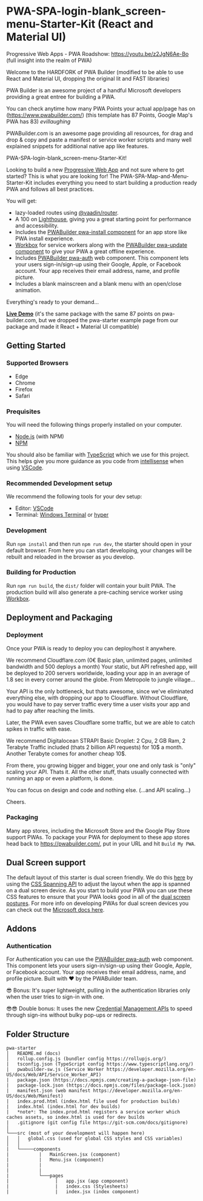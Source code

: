# PWA-SPA-login-blank_screen-menu-Starter-Kit (React and Material UI)



Progressive Web Apps - PWA Roadshow: https://youtu.be/z2JgN6Ae-Bo (full insight into the realm of PWA)



Welcome to the HARDFORK of PWA Builder
(modified to be able to use React and Material UI, dropping the original lit and FAST libraries)

PWA Builder is an awesome project of a handful Microsoft developers providing a great entree for building a PWA.

You can check anytime how many PWA Points your actual app/page has on (https://www.pwabuilder.com/)
(this template has 87 Points, Google Map's PWA has 83) *evillaughing*

PWABuilder.com is an awesome page providing all resources, for drag and drop & copy and paste a manifest or service worker scripts and many well explained snippets for additional native app like features.



 PWA-SPA-login-blank_screen-menu-Starter-Kit!
 
 Looking to build a new [Progressive Web App](https://web.dev/progressive-web-apps/) and not sure where to get started?
 This is what you are looking for! The PWA-SPA-Map-and-Menu-Starter-Kit includes everything you need to start building a production ready PWA and follows all best practices.
 
 
 
 You will get:

- lazy-loaded routes using [@vaadin/router](https://vaadin.com/router).
- A 100 on [Lighthouse](https://developers.google.com/web/tools/lighthouse/), giving you a great starting point for performance and accessibility.
- Includes the [PWABuilder pwa-install component](https://github.com/pwa-builder/pwa-install#pwa-install) for an app store like PWA install experience.
- [Workbox](https://developers.google.com/web/tools/workbox/) for service workers along with the [PWABuilder pwa-update component](https://github.com/pwa-builder/pwa-update#pwa-update) to give your PWA a great offline experience.
- Includes [PWABuilder pwa-auth](https://github.com/pwa-builder/pwa-auth) web component. This component lets your users sign-in/sign-up using their Google, Apple, or Facebook account. Your app receives their email address, name, and profile picture.
- Includes a blank mainscreen and a blank menu with an open/close animation.

Everything's ready to your demand...

**[Live Demo](https://pwa-starter-demo.glitch.me/)** (it's the same package with the same 87 points on pwa-builder.com, but we dropped the pwa-starter example page from our package and made it React + Material UI compatible)



## Getting Started



### Supported Browsers
- Edge
- Chrome
- Firefox
- Safari



### Prequisites

You will need the following things properly installed on your computer.

* [Node.js](http://nodejs.org/) (with NPM)
* [NPM](https://www.npmjs.com/get-npm)

You should also be familiar with [TypeScript](https://www.typescriptlang.org/) which we use for this project. This helps give you more guidance as you code from [intellisense](https://code.visualstudio.com/docs/editor/intellisense) when using [VSCode](https://code.visualstudio.com/).



### Recommended Development setup

We recommend the following tools for your dev setup:

* Editor: [VSCode](https://code.visualstudio.com/)
* Terminal: [Windows Terminal](https://www.microsoft.com/en-us/p/windows-terminal-preview/9n0dx20hk701?activetab=pivot:overviewtab) or [hyper](https://hyper.is/)



### Development

Run `npm install` and then run `npm run dev`, the starter should open in your default browser. From here you can start developing, your changes will be rebuilt and reloaded in the browser as you develop.



### Building for Production

Run `npm run build`, the `dist/` folder will contain your built PWA. The production build will also generate a pre-caching service worker using [Workbox](https://developers.google.com/web/tools/workbox/modules/workbox-precaching).



## Deployment and Packaging



### Deployment


Once your PWA is ready to deploy you can deploy/host it anywhere.

We recommend Cloudflare.com (0€ Basic plan, unlimited pages, unlimited bandwidth and 500 deploys a month)
Your static, but API refreshed app, will be deployed to 200 servers worldwide, loading your app in an average of 1.8 sec in every corner around the globe.
From Metropole to jungle village...

Your API is the only bottleneck, but thats awesome, since we've eliminated everything else, with dropping our app to Cloudflare.
Without Cloudflare, you would have to pay server traffic every time a user visits your app and had to pay after reaching the limits.

Later, the PWA even saves Cloudflare some traffic, but we are able to catch spikes in traffic with ease.

We recommend Digitalocean STRAPI Basic Droplet: 2 Cpu, 2 GB Ram, 2 Terabyte Traffic included (thats 2 billion API requests) for 10$ a month.
Another Terabyte comes for another cheap 10$.

From there, you growing bigger and bigger, your one and only task is "only" scaling your API. Thats it.
All the other stuff, thats usually connected with running an app or even a platform, is done.

You can focus on design and code and nothing else. (...and API scaling...)

Cheers.


### Packaging

Many app stores, including the Microsoft Store and the Google Play Store support PWAs. To package your PWA for deployment to these app stores head back to https://pwabuilder.com/, put in your URL and hit `Build My PWA`.


## Dual Screen support

The default layout of this starter is dual screen friendly. We do this [here](https://github.com/pwa-builder/pwa-starter/blob/master/src/script/pages/app-home.ts#L41) by using the [CSS Spanning API](https://github.com/MicrosoftEdge/MSEdgeExplainers/blob/master/Foldables/explainer.md#proposal-css-primitives-for-building-dual-screen-layouts) to adjust the layout when the app is spanned on a dual screen device. As you start to build your PWA you can use these CSS features to ensure that your PWA looks good in all of the [dual screen postures](https://docs.microsoft.com/en-us/dual-screen/introduction#dual-screen-overview). For more info on developing PWAs for dual screen devices you can check out the [Microsoft docs here](https://docs.microsoft.com/en-us/dual-screen/cross-platform/#build-web-experiences).



## Addons


### Authentication

For Authentication you can use the [PWABuilder pwa-auth](https://github.com/pwa-builder/pwa-auth) web component. This component lets your users sign-in/sign-up using their Google, Apple, or Facebook account. Your app receives their email address, name, and profile picture. Built with ❤ by the PWABuilder team.

😎 Bonus: It's super lightweight, pulling in the authentication libraries only when the user tries to sign-in with one.

😎😎 Double bonus: It uses the new [Credential Management APIs](https://developers.google.com/web/fundamentals/security/credential-management) to speed through sign-ins without bulky pop-ups or redirects.



## Folder Structure

```
pwa-starter
│   README.md (docs)
│   rollup.config.js (bundler config https://rollupjs.org/)
|   tsconfig.json (TypeScript config https://www.typescriptlang.org/)
|   pwabuilder-sw.js (Service Worker https://developer.mozilla.org/en-US/docs/Web/API/Service_Worker_API)
|   package.json (https://docs.npmjs.com/creating-a-package-json-file)
|   package-lock.json (https://docs.npmjs.com/files/package-lock.json)
|   manifest.json (web manifest https://developer.mozilla.org/en-US/docs/Web/Manifest)
|   index.prod.html (index.html file used for production builds)
|   index.html (index.html for dev builds)
|   *note*: The index.prod.html registers a service worker which caches assets, so index.html is used for dev builds
|   .gitignore (git config file https://git-scm.com/docs/gitignore)
│
└───src (most of your development will happen here)
│   │   global.css (used for global CSS styles and CSS variables)
│   │ 
|   └─────components
|           |   MainScreen.jsx (component)
|           |   Menu.jsx (component)
|           |
|           |
|           └───pages
|                 |   app.jsx (app component)
|                 |   index.css (Stylesheets)
|                 |   index.jsx (index component)

```
